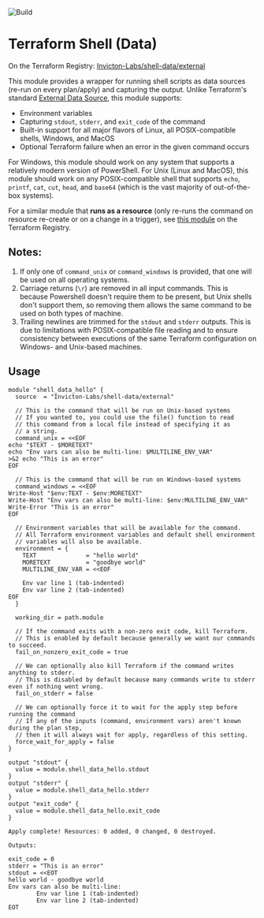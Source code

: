![Build](https://github.com/Invicton-Labs/terraform-external-shell-data/actions/workflows/CICD.yml/badge.svg)

# Terraform Shell (Data)

On the Terraform Registry: [Invicton-Labs/shell-data/external](https://registry.terraform.io/modules/Invicton-Labs/shell-data/external/latest)

This module provides a wrapper for running shell scripts as data sources (re-run on every plan/apply) and capturing the output. Unlike Terraform's standard [External Data Source](https://registry.terraform.io/providers/hashicorp/external/latest/docs/data-sources/data_source), this module supports:
- Environment variables
- Capturing `stdout`, `stderr`, and `exit_code` of the command
- Built-in support for all major flavors of Linux, all POSIX-compatible shells, Windows, and MacOS
- Optional Terraform failure when an error in the given command occurs

For Windows, this module should work on any system that supports a relatively modern version of PowerShell. For Unix (Linux and MacOS), this module should work on any POSIX-compatible shell that supports `echo`, `printf`, `cat`, `cut`, `head`, and `base64` (which is the vast majority of out-of-the-box systems).

For a similar module that **runs as a resource** (only re-runs the command on resource re-create or on a change in a trigger), see [this module](https://registry.terraform.io/modules/Invicton-Labs/shell-resource/external/latest) on the Terraform Registry.

## Notes:

1. If only one of `command_unix` or `command_windows` is provided, that one will be used on all operating systems.
2. Carriage returns (`\r`) are removed in all input commands. This is because Powershell doesn't require them to be present, but Unix shells don't support them, so removing them allows the same command to be used on both types of machine.
3. Trailing newlines are trimmed for the `stdout` and `stderr` outputs. This is due to limitations with POSIX-compatible file reading and to ensure consistency between executions of the same Terraform configuration on Windows- and Unix-based machines.

## Usage

```
module "shell_data_hello" {
  source  = "Invicton-Labs/shell-data/external"

  // This is the command that will be run on Unix-based systems
  // If you wanted to, you could use the file() function to read 
  // this command from a local file instead of specifying it as
  // a string.
  command_unix = <<EOF
echo "$TEXT - $MORETEXT"
echo "Env vars can also be multi-line: $MULTILINE_ENV_VAR"
>&2 echo "This is an error"
EOF

  // This is the command that will be run on Windows-based systems
  command_windows = <<EOF
Write-Host "$env:TEXT - $env:MORETEXT"
Write-Host "Env vars can also be multi-line: $env:MULTILINE_ENV_VAR"
Write-Error "This is an error"
EOF

  // Environment variables that will be available for the command.
  // All Terraform environment variables and default shell environment
  // variables will also be available.
  environment = {
    TEXT              = "hello world"
    MORETEXT          = "goodbye world"
    MULTILINE_ENV_VAR = <<EOF

	Env var line 1 (tab-indented)
	Env var line 2 (tab-indented)
EOF
  }

  working_dir = path.module

  // If the command exits with a non-zero exit code, kill Terraform.
  // This is enabled by default because generally we want our commands to succeed.
  fail_on_nonzero_exit_code = true

  // We can optionally also kill Terraform if the command writes anything to stderr.
  // This is disabled by default because many commands write to stderr even if nothing went wrong.
  fail_on_stderr = false

  // We can optionally force it to wait for the apply step before running the command
  // If any of the inputs (command, environment vars) aren't known during the plan step,
  // then it will always wait for apply, regardless of this setting.
  force_wait_for_apply = false
}

output "stdout" {
  value = module.shell_data_hello.stdout
}
output "stderr" {
  value = module.shell_data_hello.stderr
}
output "exit_code" {
  value = module.shell_data_hello.exit_code
}
```

```
Apply complete! Resources: 0 added, 0 changed, 0 destroyed.

Outputs:

exit_code = 0
stderr = "This is an error"
stdout = <<EOT
hello world - goodbye world
Env vars can also be multi-line:
        Env var line 1 (tab-indented)
        Env var line 2 (tab-indented)
EOT
```
